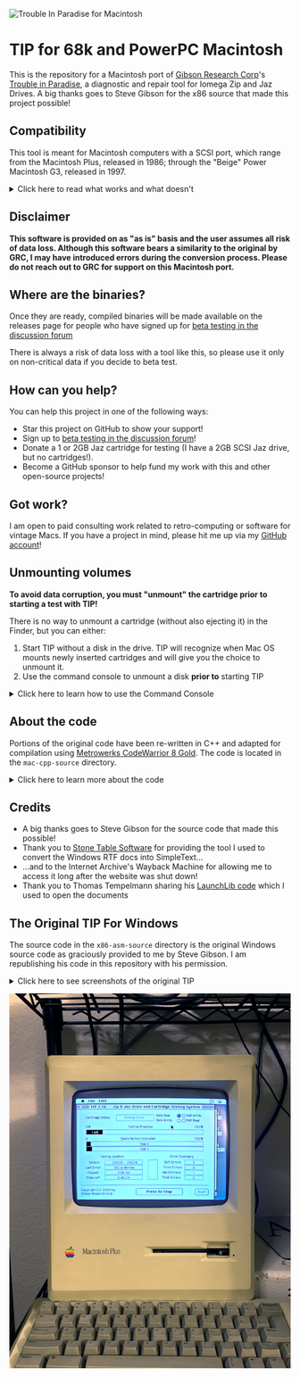 ![Trouble In Paradise for Macintosh][mac-screenshot1]

TIP for 68k and PowerPC Macintosh
=================================

This is the repository for a Macintosh port of [Gibson Research Corp]'s
[Trouble in Paradise], a diagnostic and repair tool for Iomega Zip and
Jaz Drives. A big thanks goes to Steve Gibson for the x86 source that
made this project possible!

Compatibility
-------------

This tool is meant for Macintosh computers with a SCSI port, which
range from the Macintosh Plus, released in 1986; through the "Beige"
Power Macintosh G3, released in 1997.

<details>
<summary>Click here to read what works and what doesn't</summary></br>

It has been tested in on the following environments:

| Computer        | Memory | System | Drive        |
|-----------------|--------|--------|--------------|
| Macintosh Plus  | 4MB    | 7.0.1  | Zip Plus 100 |
| PowerBook 3400c | 144MB  | 8.6    | Zip 100      |

What will not work or is missing:

* The functionality for operating with password or write protected disks is missing.
* The partition recovery feature has been removed, since it is meant for PC disks.

</details>

Disclaimer
----------

**This software is provided on as "as is" basis and the user assumes
all risk of data loss. Although this software bears a similarity to
the original by GRC, I may have introduced errors during the conversion
process. Please do not reach out to GRC for support on this Macintosh
port.**

Where are the binaries?
-----------------------

Once they are ready, compiled binaries will be made available on the
releases page for people who have signed up for
[beta testing in the discussion forum]

There is always a risk of data loss with a tool like this, so please
use it only on non-critical data if you decide to beta test.

How can you help?
-----------------

You can help this project in one of the following ways:

* Star this project on GitHub to show your support!
* Sign up to [beta testing in the discussion forum]!
* Donate a 1 or 2GB Jaz cartridge for testing (I have a 2GB SCSI Jaz drive, but no cartridges!).
* Become a GitHub sponsor to help fund my work with this and other open-source projects!

Got work?
---------

I am open to paid consulting work related to retro-computing or software
for vintage Macs. If you have a project in mind, please hit me up via my
[GitHub account]!

Unmounting volumes
------------------

**To avoid data corruption, you must "unmount" the cartridge prior to
starting a test with TIP!** 

There is no way to unmount a cartridge (without also ejecting it) in the
Finder, but you can either:

1) Start TIP without a disk in the drive. TIP will recognize when Mac OS mounts newly inserted cartridges and will give you the choice to unmount it.
2) Use the command console to unmount a disk **prior to** starting TIP

<details>
<summary>Click here to learn how to use the Command Console</summary></br>

The Command Console shows up when you first start the program. This is a
unique feature of this port and is not present in the original TIP:

![Command Line][mac-screenshot2]

### Unmounting Volumes

A cartridge will show up in the Finder as an icon; MacOS calls this a "volume".
To prevent data corruption, you have to "unmount" the volume prior to testing.
When a volume is unmounted, the icon will disappear from the Finder, but the
cartridge will remain in the drive. To unmount a drive:

* Type `volumes` to show a numbered list of all Mac volumes
* Type `unmount` followed by a volume's number to unmount it.

*The unmount process will fail if you have any open files or applications in
the volume; if this happens, close those files and try again.*

### Starting TIP

To start TIP, you will need to tell it which SCSI device to use:

* Type `list` to show a numbered list of all SCSI devices by SCSI ID.
* Type `tip` followed by a SCSI ID to run TIP on that device.

Future versions of this tool may eliminate the Command Console, if I can find
the right way to automate all these steps in MacOS :grin:
</details>

About the code
--------------

Portions of the original code have been re-written in C++ and adapted
for compilation using [Metrowerks CodeWarrior 8 Gold]. The code is located
in the `mac-cpp-source` directory.

<details>
<summary>Click here to learn more about the code</summary></br>

![Metrowerks CodeWarrior 8 Gold Project][mac-screenshot3]

Native [Macintosh SCSI Manager] routines have been substituted for
the Win32 ASPI routines and the UI has been re-created as closely as
possible using QuickDraw routines.

Although the source code is materially different, I have maintained the
layout and routines names of the original assembly code to allow for easy
cross referencing and to make it easy to port additional functionality
in the future.

</details>

Credits
-------

* A big thanks goes to Steve Gibson for the source code that made this possible!
* Thank you to [Stone Table Software] for providing the tool I used to convert the Windows RTF docs into SimpleText...
* ...and to the Internet Archive's Wayback Machine for allowing me to access it long after the website was shut down!
* Thank you to Thomas Tempelmann sharing his [LaunchLib code] which I used to open the documents

The Original TIP For Windows
----------------------------

The source code in the `x86-asm-source` directory is the original Windows
source code as graciously provided to me by Steve Gibson. I am republishing
his code in this repository with his permission.

<details>
<summary>Click here to see screenshots of the original TIP</summary></br>

![Trouble In Paradise About Box][win-screenshot1]
![Trouble In Paradise Testing][win-screenshot2]

</details>

![TIP Running on a Mac Plus][mac-plus]

[GitHub account]: https://github.com/marciot
[mac-screenshot1]: https://github.com/marciot/mac-tip/raw/main/images/mac-tip1.png "Mac TIP Testing Screen"
[mac-screenshot2]: https://github.com/marciot/mac-tip/raw/main/images/mac-cmd.png "Mac TIP Command Line"
[mac-screenshot3]: https://github.com/marciot/mac-tip/raw/main/images/mac-tip-cw8.png "Mac TIP Build Environment"
[win-screenshot1]: https://github.com/marciot/mac-tip/raw/main/images/win-tip1.gif "Windows TIP About Screen"
[win-screenshot2]: https://github.com/marciot/mac-tip/raw/main/images/win-tip2.gif "Windows TIP Testing Scren"
[mac-plus]: https://github.com/marciot/mac-tip/raw/main/images/macplus-tip.jpg "TIP running on a Mac Plus"
[Gibson Research Corp]: https://www.grc.com
[Trouble in Paradise]: https://www.grc.com/tip/clickdeath.htm
[Metrowerks CodeWarrior 8 Gold]: https://www.macintoshrepository.org/11910-codewarrior-8-gold
[Macintosh SCSI Manager]: https://developer.apple.com/legacy/library/documentation/mac/pdf/Devices/Scsi_Manager.pdf
[explanation document]: https://github.com/marciot/mac-tip/raw/main/x86-asm-source/RTF.RTF
[beta testing in the discussion forum]: https://github.com/marciot/mac-tip/discussions/1
[LaunchLib code]: http://www.tempel.org/macdev/index.html#Libs
[Stone Table Software]: https://web.archive.org/web/20010308062807/http://www.stonetablesoftware.com/rtf2text.html
